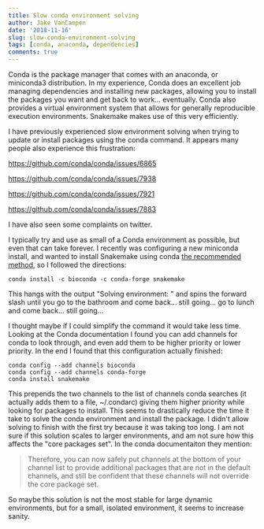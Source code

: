 ```yaml
---
title: Slow conda environment solving 
author: Jake VanCampen
date: '2018-11-16'
slug: slow-conda-environment-solving
tags: [conda, anaconda, dependencies]
comments: true
---
```


Conda is the package manager that comes with an anaconda, or miniconda3 distribution. In my experience, Conda does an excellent job managing dependencies and installing new packages, allowing you to install the packages you want and get back to work... eventually. Conda also provides a virtual environment system that allows for generally reproducible execution environments. Snakemake makes use of this very efficiently. 

I have previously experienced slow environment solving when trying to update or install packages using the conda command. It appears many people also experience this frustration: 

https://github.com/conda/conda/issues/6865

https://github.com/conda/conda/issues/7938

https://github.com/conda/conda/issues/7921

https://github.com/conda/conda/issues/7883

I have also seen some complaints on twitter. 

I typically try and use as small of a Conda environment as possible, but even that can take forever. I recently was configuring a new miniconda install, and wanted to install Snakemake using conda [the recommended method](https://snakemake.readthedocs.io/en/stable/getting_started/installation.html#installation-via-conda), so I followed the directions:

`conda install -c bioconda -c conda-forge snakemake`

This hangs with the output "Solving environment: \" and spins the forward slash until you go to the bathroom and come back... still going... go to lunch and come back... still going...

I thought maybe if I could simplify the command it would take less time. Looking at the Conda documentation I found you can add channels for conda to look through, and even add them to be higher priority or lower priority. In the end I found that this configuration actually finished:

```
conda config --add channels bioconda
conda config --add channels conda-forge
conda install snakemake
``` 

This prepends the two channels to the list of channels conda searches (it actually adds them to a file, ~/.condarc) giving them higher priority while looking for packages to install. This seems to drastically reduce the time it take to solve the conda environment and install the package. I didn't allow solving to finish with the first try because it was taking too long. I am not sure if this solution scales to larger environments, and am not sure how this affects the "core packages set". In the conda documentaiton they mention:

> Therefore, you can now safely put channels at the bottom of your channel list to provide additional packages that are not in the default channels, and still be confident that these channels will not override the core package set.

So maybe this solution is not the most stable for large dynamic environments, but for a small, isolated environment, it seems to increase sanity. 